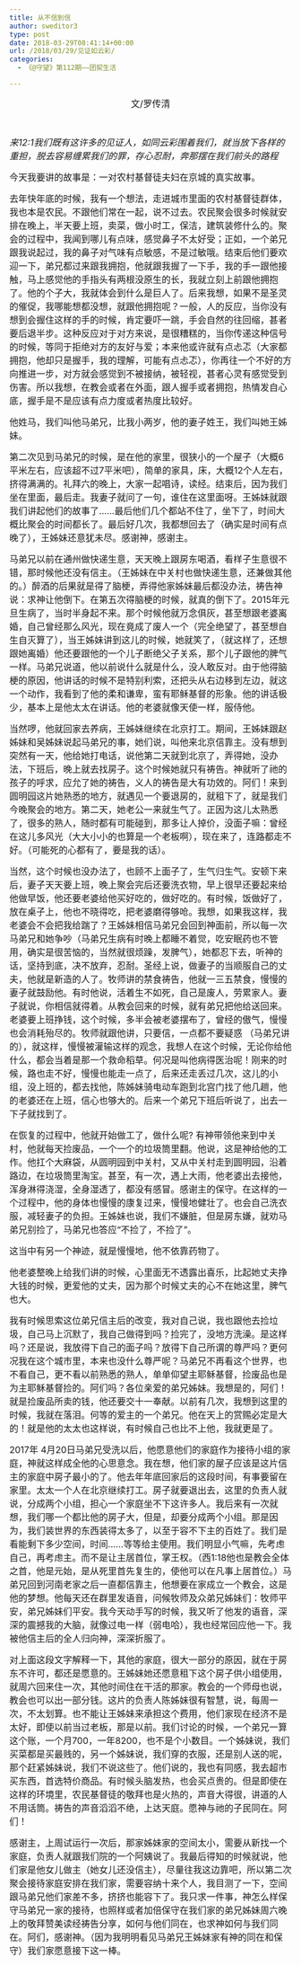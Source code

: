 ```yaml
---
title: 从不信到信
author: sweditor3
type: post
date: 2018-03-29T08:41:14+00:00
url: /2018/03/29/见证如云彩/
categories:
  - 《@守望》第112期——团契生活

---
```

<p style="text-align: center;">
  <span style="font-size: 12pt;">文/罗传清</span>
</p>

&nbsp;

_<span style="font-size: 12pt;">来12:1我们既有这许多的见证人，如同云彩围着我们，就当放下各样的重担，脱去容易缠累我们的罪，存心忍耐，奔那摆在我们前头的路程</span>_

<span style="font-size: 12pt;">今天我要讲的故事是：一对农村基督徒夫妇在京城的真实故事。</span>

<span style="font-size: 12pt;">去年快年底的时候，我有一个想法，走进城市里面的农村基督徒群体，我也本是农民。不跟他们常在一起，说不过去。农民聚会很多时候就安排在晚上，半天要上班，卖菜，做小时工，保洁，建筑装修什么的。聚会的过程中，我闻到哪儿有点味，感觉鼻子不太好受；正如，一个弟兄跟我说起过，我的鼻子对气味有点敏感，不是过敏哦。结束后他们要欢迎一下，弟兄都过来跟我拥抱，他就跟我握了一下手，我的手一跟他接触，马上感觉他的手指头有两根没原生的长，我就立刻上前跟他拥抱了。他的个子大，我就体会到什么是巨人了。后来我想，如果不是圣灵的催促，我哪能想都没想，就跟他拥抱呢？一般，人的反应，当你没有想到会握住这样的手的时候，肯定要吓一跳，手会自然的往回缩，甚者要后退半步。这种反应对于对方来说，是很糟糕的，当你传递这种信号的时候，等同于拒绝对方的友好与爱；本来他或许就有点忐忑（大家都拥抱，他却只是握手，我的理解，可能有点忐忑），你再往一个不好的方向推进一步，对方就会感觉到不被接纳，被轻视，甚者心灵有感觉受到伤害。所以我想，在教会或者在外面，跟人握手或者拥抱，热情发自心底，握手是不是应该有点力度或者热度比较好。</span>

<span style="font-size: 12pt;">他姓马，我们叫他马弟兄，比我小两岁，他的妻子姓王，我们叫她王姊妹。</span>

<span style="font-size: 12pt;">第二次见到马弟兄的时候，是在他的家里，很狭小的一个屋子（大概6平米左右，应该超不过7平米吧），简单的家具，床，大概12个人左右，挤得满满的。礼拜六的晚上，大家一起唱诗，读经。结束后，因为我们坐在里面，最后走。我妻子就问了一句，谁住在这里面呀。王姊妹就跟我们讲起他们的故事了……最后他们几个都站不住了，坐下了，时间大概比聚会的时间都长了。最后好几次，我都想回去了（确实是时间有点晚了），王姊妹还意犹未尽。感谢神，感谢主。</span>

<span style="font-size: 12pt;">马弟兄以前在通州做快递生意，天天晚上跟房东喝酒，看样子生意很不错，那时候他还没有信主。（王姊妹在中关村也做快递生意，还兼做其他的。）醉酒的后果就是得了脑梗，弄得他家姊妹最后都没办法，祷告神说：求神让他倒下。在第五次得脑梗的时候，就真的倒下了。2015年元旦生病了，当时半身起不来。那个时候他就万念俱灰，甚至想跟老婆离婚，自己曾经那么风光，现在竟成了废人一个（完全绝望了，甚至想自生自灭算了），当王姊妹讲到这儿的时候，她就笑了，（就这样了，还想跟她离婚）他还要跟他的一个儿子断绝父子关系，那个儿子跟他的脾气一样。马弟兄说道，他以前说什么就是什么，没人敢反对。由于他得脑梗的原因，他讲话的时候不是特别利索，还把头从右边移到左边，就这一个动作，我看到了他的柔和谦卑，蛮有耶稣基督的形象。他的讲话极少，基本上是他太太在讲话。他的老婆就像天使一样，服侍他。</span>

<span style="font-size: 12pt;">当然啰，他就回家去养病，王姊妹继续在北京打工。期间，王姊妹跟赵姊妹和吴姊妹说起马弟兄的事，她们说，叫他来北京信靠主。没有想到突然有一天，他给她打电话，说他第二天就到北京了，弄得她，没办法，下班后，晚上就去找房子。这个时候她就只有祷告。神就听了祂的孩子的呼求，应允了她的祷告，义人的祷告是大有功效的。阿们！来到圆明园这片她熟悉的地方，就遇见一个要退房的，就租下了，就是我们今晚聚会的地方。第二天，她老公一来就生气了。正因为这儿太熟悉了，很多的熟人，随时都有可能碰到，那多让人掉价，没面子嘛：曾经在这儿多风光（大大小小的也算是一个老板啊），现在来了，连路都走不好。（可能死的心都有了，要是我的话）。</span>

<span style="font-size: 12pt;">当然，这个时候也没办法了，也顾不上面子了，生气归生气。安顿下来后，妻子天天要上班，晚上聚会完后还要洗衣物，早上很早还要起来给他做早饭，他还要老婆给他买好吃的，做好吃的。有时候，饭做好了，放在桌子上，他也不晓得吃，把老婆磨得够呛。我想，如果我这样，我老婆会不会把我给踹了？王姊妹相信马弟兄会回到神面前，所以每一次马弟兄和她争吵（马弟兄生病有时晚上都睡不着觉，吃安眠药也不管用，确实是很苦恼的，当然就很烦躁，发脾气），她都忍下去，听神的话，坚持到底，决不放弃，忍耐。圣经上说，做妻子的当顺服自己的丈夫，他就是新造的人了。牧师讲的禁食祷告，他就一三五禁食，慢慢的妻子就鼓励他。有时他说，活着生不如死，自己是废人，劳累家人。妻子就说，你相信就得着。从教会回来的时候，就有弟兄把他给送回来。老婆要上班挣钱，这个时候，多半会被老婆摆布了，曾经的傲气，慢慢也会消耗殆尽的。牧师就跟他讲，只要信，一点都不要疑惑 （马弟兄讲的），就这样，慢慢被灌输这样的观念，我想人在这个时候，无论你给他什么，都会当着是那一个救命稻草。何况是叫他病得医治呢！刚来的时候，路也走不好，慢慢也能走一点了，后来还走丢过几次，这儿的小组，没上班的，都去找他，陈姊妹骑电动车跑到北宫门找了他几趟，他的老婆还在上班，信心也够大的。后来一个弟兄下班后听说了，出去一下子就找到了。</span>

<span style="font-size: 12pt;">在恢复的过程中，他就开始做工了，做什么呢? 有神带领他来到中关村，他就每天捡废品，一个一个的垃圾筒里翻。他说，这是神给他的工作。他扛个大麻袋，从圆明园到中关村，又从中关村走到圆明园，沿着路边，在垃圾筒里淘宝。甚至，有一次，遇上大雨，他老婆出去接他，浑身淋得浇湿，全身湿透了，都没有感冒。感谢主的保守。在这样的一个过程中，他的身体也慢慢的康复过来，慢慢地健壮了。也会自己洗衣服，减轻妻子的负担。王姊妹也说，我们不嫌脏，但是房东嫌，就劝马弟兄别捡了，马弟兄也答应“不捡了，不捡了”。</span>

<span style="font-size: 12pt;">这当中有另一个神迹，就是慢慢地，他不依靠药物了。</span>

<span style="font-size: 12pt;">他老婆整晚上给我们讲的时候，心里面无不透露出喜乐，比起她丈夫挣大钱的时候，更爱他的丈夫，因为那个时候丈夫的心不在她这里，脾气也大。</span>
  
<span style="font-size: 12pt;">我有时候思索这位弟兄信主后的改变，我对自己说，我也跟他去捡垃圾，自己马上沉默了，我自己做得到吗？捡完了，没地方洗澡。是这样吗？还是说，我放得下自己的面子吗？放得下自己所谓的尊严吗？更何况我在这个城市里，本来也没什么尊严呢？马弟兄不再看这个世界，也不看自己，更不看以前熟悉的熟人，单单仰望主耶稣基督，捡废品也是为主耶稣基督捡的。阿们吗？各位亲爱的弟兄姊妹。我想是的，阿们！就是捡废品所卖的钱，他还要交十一奉献。以前有几次，我想到这里的时候，我就在落泪。何等的爱主的一个弟兄。他在天上的赏赐必定是大的！就是他的太太也这样说，有时候自己也比不上他，我就更是了。</span>

<span style="font-size: 12pt;">2017年 4月20日马弟兄受洗以后，他愿意他们的家庭作为接待小组的家庭，神就这样成全他的心思意念。我在想，他们家的屋子应该是这片信主的家庭中房子最小的了。他去年年底回家后的这段时间，有事要留在家里。太太一个人在北京继续打工。房子就要退出去，这里的负责人就说，分成两个小组，担心一个家庭坐不下这许多人。我后来有一次就想，我们哪一个都比他的房子大，但是，却要分成两个小组。那是因为，我们装世界的东西装得太多了，以至于容不下主的百姓了。我们是看能剩下多少空间，时间……等等给主使用。我们明显小气嘛，先考虑自己，再考虑主。而不是让主居首位，掌王权。（西1:18他也是教会全体之首，他是元始，是从死里首先复生的，使他可以在凡事上居首位。）马弟兄回到河南老家之后一直都信靠主，他想要在家成立一个教会，这是他的梦想。他每天还在群里发语音，问候牧师及众弟兄姊妹们：牧师平安，弟兄姊妹们平安。我今天动手写的时候，我又听了他发的语音，深深的震撼我的大脑，就像过电一样（弱电哈），我也经常回应他一下。我被他信主后的全人归向神，深深折服了。</span>

<span style="font-size: 12pt;">对上面这段文字解释一下，其他的家庭，很大一部分的原因，就在于房东不许可，都还是愿意的。王姊妹她还愿意租下这个房子供小组使用，就周六回来住一次，其他时间住在干活的那家。教会的一个师母也说，教会也可以出一部分钱。这片的负责人陈姊妹很有智慧，说，每周一次，不太划算。也不能让王姊妹来承担这个费用，他们家现在经济不是太好，即使以前当过老板，那是以前。我们讨论的时候，一个弟兄一算这个账，一个月700，一年8200，也不是个小数目。一个姊妹说，我们买菜都是买最贱的，另一个姊妹说，我们穿的衣服，还是别人送的呢，那个赶紧姊妹说，我们不说这些了。他们说的，我也有同感，我去超市买东西，首选特价商品。有时候头脑发热，也会买点贵的。但是即使在这样的环境里，农民基督徒的敬拜也是火热的，声音大得很，讲道的人不用话筒。祷告的声音滔滔不绝，上达天庭。愿神与祂的子民同在。阿们！</span>

<span style="font-size: 12pt;">感谢主，上周试运行一次后，那家姊妹家的空间太小，需要从新找一个家庭，负责人就跟我们院的一个阿姨说了。我最后得知的时候就说，他们家是他女儿做主（她女儿还没信主），尽量往我这边靠吧，所以第二次聚会接待家庭安排在我们家，需要容纳十来个人，我目测了一下，空间跟马弟兄他们家差不多，挤挤也能容下了。我只求一件事，神怎么样保守马弟兄一家的接待，也照样或者加倍保守在我们家的弟兄姊妹周六晚上的敬拜赞美读经祷告分享，如何与他们同在，也求神如何与我们同在。阿们，感谢神。（因为我明明看见马弟兄王姊妹家有神的同在和保守）我们家愿意接下这一棒。</span>